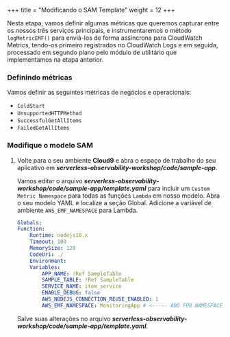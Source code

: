 +++
title = "Modificando o SAM Template"
weight = 12
+++

Nesta etapa, vamos definir algumas métricas que queremos capturar entre os nossos três serviços principais, e instrumentaremos o método `logMetricEMF()` para enviá-los de forma assíncrona para CloudWatch Metrics, tendo-os primeiro registrados no CloudWatch Logs e em seguida, processado em segundo plano pelo módulo de utilitário que implementamos na etapa anterior.

### Definindo métricas

Vamos definir as seguintes métricas de negócios e operacionais:
- `ColdStart`
- `UnsupportedHTTPMethod`
- `SuccessfulGetAllItems`
- `FailedGetAllItems`

### Modifique o modelo SAM

1. Volte para o seu ambiente **Cloud9** e abra o espaço de trabalho do seu aplicativo em ***serverless-observability-workshop/code/sample-app***.

    Vamos editar o arquivo ***serverless-observability-workshop/code/sample-app/template.yaml*** para incluir um `Custom Metric Namespace` para todas as funções `Lambda` em nosso modelo. Abra o seu modelo YAML e localize a seção Global. Adicione a variável de ambiente `AWS_EMF_NAMESPACE` para Lambda.

    ```yaml
    Globals:
    Function:
        Runtime: nodejs18.x
        Timeout: 100
        MemorySize: 128
        CodeUri: ./
        Environment:
        Variables:
            APP_NAME: !Ref SampleTable
            SAMPLE_TABLE: !Ref SampleTable
            SERVICE_NAME: item_service
            ENABLE_DEBUG: false
            AWS_NODEJS_CONNECTION_REUSE_ENABLED: 1
            AWS_EMF_NAMESPACE: MonitoringApp # <----- ADD FOR NAMESPACE SETUP  
    ```

   Salve suas alterações no arquivo ***serverless-observability-workshop/code/sample-app/template.yaml***.
